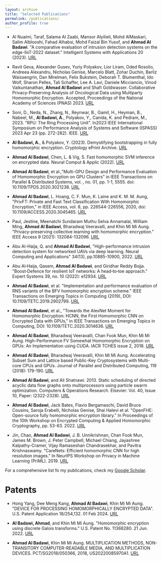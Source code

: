 ```yaml
---
layout: archive
title: "Selected Publications"
permalink: /publications/
author_profile: true
---
```


- Al Nuaimi, Taraf, Salama Al Zaabi, Mansor Alyilieli, Mohd AlMaskari, Salim Alblooshi, Fahad Alhabsi, Mohd Faizal Bin Yusof, and **Ahmad Al Badawi**. "A comparative evaluation of intrusion detection systems on the edge-IIoT-2022 dataset." Intelligent Systems with Applications 20 (2023). [URL](https://www.sciencedirect.com/science/article/pii/S2667305323001230)

- Ravit Geva, Alexander Gusev, Yuriy Polyakov, Lior Liram, Oded Rosolio, Andreea Alexandru, Nicholas Genise, Marcelo Blatt, Zohar Duchin, Barliz Waissengrin, Dan Mirelman, Felix Bukstein, Deborah T. Blumenthal, Ido Wolf, Sharon Pelles, Tali Schaffer, Lee A. Lavi, Daniele Micciancio, Vinod Vaikuntanathan, **Ahmad Al Badawi** and Shafi Goldwasser. Collaborative Privacy-Preserving Analysis of Oncological Data using Multiparty Homomorphic Encryption. Accepted, Proceedings of the National Academy of Sciences (PNAS) 2023. [URL](https://www.pnas.org/doi/10.1073/pnas.2304415120)

- Soni, D., Neda, N., Zhang, N., Reynwar, B., Gamil, H., Heyman, B., Nabeel, M., **Al Badawi, A.**, Polyakov, Y., Canida, K. and Pedram, M., 2023. "RPU: The Ring Processing Unit". In2023 IEEE International Symposium on Performance Analysis of Systems and Software (ISPASS) 2023 Apr 23 (pp. 272-282). IEEE. [URL](https://www.computer.org/csdl/proceedings-article/ispass/2023/973900a272/1OddHf0wgmc)

- **Al Badawi, A.**, & Polyakov, Y. (2023). Demystifying bootstrapping in fully homomorphic encryption. Cryptology ePrint Archive. [URL](https://eprint.iacr.org/2023/149.pdf)

- **Ahmad Al Badawi**, Chen, L. & Vig, S. Fast homomorphic SVM inference on encrypted data. Neural Comput & Applic (2022). [URL](https://doi.org/10.1007/s00521-022-07202-8)

- **Ahmad Al Badawi**, et al.,"Multi-GPU Design and Performance Evaluation of Homomorphic Encryption on GPU Clusters" in IEEE Transactions on Parallel & Distributed Systems, vol. , no. 01, pp. 1-1, 5555. doi: 10.1109/TPDS.2020.3021238. [URL](https://doi.org/10.1109/TPDS.2020.3021238)

- **Ahmad Al Badawi**, L. Hoang, C. F. Mun, K. Laine and K. M. M. Aung, "PrivFT: Private and Fast Text Classification With Homomorphic Encryption," in IEEE Access, vol. 8, pp. 226544-226556, 2020, doi: 10.1109/ACCESS.2020.3045465. [URL](https://doi.org/10.1109/ACCESS.2020.3045465)

- Paul, Jestine, Meenatchi Sundaram Muthu Selva Annamalai, William Ming, **Ahmad Al Badawi**, Bharadwaj Veeravalli, and Khin Mi Mi Aung. "Privacy-preserving collective learning with homomorphic encryption." IEEE Access 9 (2021): 132084-132096. [URL](https://ieeexplore.ieee.org/abstract/document/9543673)

- Abu Al-Haija, Q. and **Ahmad Al Badawi**, "High-performance intrusion detection system for networked UAVs via deep learning. Neural Computing and Applications" 34(13), pp.10885-10900, 2022. [URL](https://link.springer.com/article/10.1007/s00521-022-07015-9)

- Abu Al‐Haija, Qasem, **Ahmad Al Badawi**, and Giridhar Reddy Bojja. "Boost‐Defence for resilient IoT networks: A head‐to‐toe approach." Expert Systems 39, no. 10 (2022): e12934. [URL](https://onlinelibrary.wiley.com/doi/abs/10.1111/exsy.12934)

- **Ahmad Al Badawi**, et al. "Implementation and performance evaluation of RNS variants of the BFV homomorphic encryption scheme." IEEE Transactions on Emerging Topics in Computing (2019), DOI: 10.1109/TETC.2019.2902799. [URL](https://doi.org/10.1109/TETC.2019.2902799)

- **Ahmad Al Badawi**, et al., "Towards the AlexNet Moment for Homomorphic Encryption: HCNN, the First Homomorphic CNN on Encrypted Data with GPUs," in IEEE Transactions on Emerging Topics in Computing, DOI: 10.1109/TETC.2020.3014636. [URL](https://doi.org/10.1109/TETC.2020.3014636) 

- **Ahmad Al Badawi**, Bharadwaj Veeravalli, Chan Fook Mun, Khin Mi Mi Aung. High-Performance FV Somewhat Homomorphic Encryption on GPUs: An Implementation using CUDA. IACR TCHES issue 2, 2018. [URL](https://tches.iacr.org/index.php/TCHES/article/view/875)

- **Ahmad Al Badawi**, Bharadwaj Veeravalli, Khin Mi Mi Aung. Accelerating Subset Sum and Lattice based Public-Key Cryptosystems with Multi-core CPUs and GPUs. Journal of Parallel and Distributed Computing, 119 (2018): 179-190. [URL](https://doi.org/10.1016/j.jpdc.2018.04.014)

- **Ahmad Al Badawi**, and Ali Shatnawi. 2013. Static scheduling of directed acyclic data flow graphs onto multiprocessors using particle swarm optimization. Computers & Operations Research. Elsevier: Vol. 40, Issue 10, Paper: (2322-2328). [URL](https://doi.org/10.1016/j.cor.2013.03.015)

- **Ahmad Al Badawi**, Jack Bates, Flavio Bergamaschi, David Bruce Cousins, Saroja Erabelli, Nicholas Genise, Shai Halevi et al. "OpenFHE: Open-source fully homomorphic encryption library." In Proceedings of the 10th Workshop on Encrypted Computing & Applied Homomorphic Cryptography, pp. 53-63. 2022. [URL](https://doi.org/10.1145/3560827.3563379)

- Jin, Chao, **Ahmad Al Badawi**, J. B. Unnikrishnan, Chan Fook Mun, James M. Brown, J. Peter Campbell, Michael Chiang, Jayashree Kalpathy-Cramer, Vijay Ramaseshan Chandrasekhar, and Pavitra Krishnaswamy. "CareNets: Efficient homomorphic CNN for high resolution images." In NeurIPS Workshop on Privacy in Machine Learning (PriML). 2019. [URL](https://priml-workshop.github.io/priml2019/papers/PriML2019_paper_28.pdf)  

For a comprehensive list fo my publications, check my [Google Scholar](https://scholar.google.com.sg/citations?user=-EhCfyEAAAAJ&hl=en).

# Patents
- Hong Yang, Dee Meng Kang, **Ahmad Al Badawi**, Khin Mi Mi Aung. "DEVICE FOR PROCESSING HOMOMORPHICALLY ENCRYPTED DATA". U.S. Patent Application 18/254,132. 01 Feb 2024. [URL](https://www.freepatentsonline.com/y2024/0039694.html)

- **Al Badawi, Ahmad**, and Khin Mi Mi Aung. "Homomorphic encryption using discrete Galois transforms." U.S. Patent No. 11368280. 21 Jun. 2022. [URL](https://patents.google.com/patent/US11368280B2/en)

<!-- - Yang Hong, Kang Dee Meng, **Ahmad Al Badawi**, Khin Mi Mi Aung , Single Cycle Initiation Interval Pipeline Hardware Architecture of DGT and iDGT. Filed to IP Office of Singapore on 30 Oct 2020. -->

- **Ahmad Al Badawi**, Khin Mi Mi Aung. MULTIPLICATION METHODS, NON-TRANSITORY COMPUTER-READABLE MEDIA, AND MULTIPLICATION DEVICES. PCT/SG2018/050366, 2018, US20220085970A1. [URL](https://patents.google.com/patent/US20220085970A1/en)
